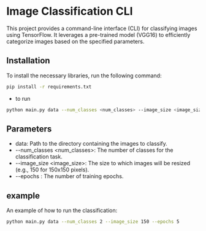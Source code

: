 # Image Classification CLI

This project provides a command-line interface (CLI) for classifying images using TensorFlow. It leverages a pre-trained model (VGG16) to efficiently categorize images based on the specified parameters.

## Installation

To install the necessary libraries, run the following command:
``` bash
pip install -r requirements.txt
```


- to run
``` bash
python main.py data --num_classes <num_classes> --image_size <image_size> --epochs <epochs>
```

## Parameters
- data: Path to the directory containing the images to classify.
- --num_classes <num_classes>: The number of classes for the classification task.
- --image_size <image_size>: The size to which images will be resized (e.g., 150 for 150x150 pixels).
- --epochs <epochs>: The number of training epochs.

## example
An example of how to run the classification:

``` bash
python main.py data --num_classes 2 --image_size 150 --epochs 5
```
